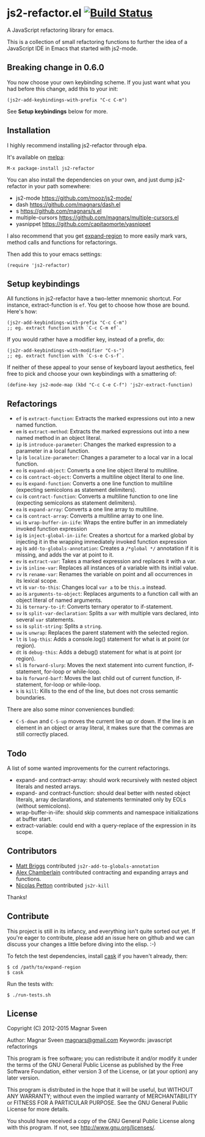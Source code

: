 # js2-refactor.el [![Build Status](https://secure.travis-ci.org/magnars/js2-refactor.el.png)](http://travis-ci.org/magnars/js2-refactor.el)

A JavaScript refactoring library for emacs.

This is a collection of small refactoring functions to further the idea of a
JavaScript IDE in Emacs that started with js2-mode.

## Breaking change in 0.6.0

You now choose your own keybinding scheme. If you just want what you had
before this change, add this to your init:

    (js2r-add-keybindings-with-prefix "C-c C-m")

See **Setup keybindings** below for more.

## Installation

I highly recommend installing js2-refactor through elpa.

It's available on [melpa](http://melpa.milkbox.net/):

    M-x package-install js2-refactor

You can also install the dependencies on your own, and just dump
js2-refactor in your path somewhere:

 * js2-mode https://github.com/mooz/js2-mode/
 * dash https://github.com/magnars/dash.el
 * s https://github.com/magnars/s.el
 * multiple-cursors https://github.com/magnars/multiple-cursors.el
 * yasnippet https://github.com/capitaomorte/yasnippet

I also recommend that you get
[expand-region](https://github.com/magnars/expand-region.el) to more easily mark
vars, method calls and functions for refactorings.

Then add this to your emacs settings:

    (require 'js2-refactor)

## Setup keybindings

All functions in js2-refactor have a two-letter mnemonic shortcut. For
instance, extract-function is `ef`. You get to choose how those are bound.
Here's how:

    (js2r-add-keybindings-with-prefix "C-c C-m")
    ;; eg. extract function with `C-c C-m ef`.

If you would rather have a modifier key, instead of a prefix, do:

    (js2r-add-keybindings-with-modifier "C-s-")
    ;; eg. extract function with `C-s-e C-s-f`.

If neither of these appeal to your sense of keyboard layout aesthetics, feel free
to pick and choose your own keybindings with a smattering of:

    (define-key js2-mode-map (kbd "C-c C-e C-f") 'js2r-extract-function)

## Refactorings

 * `ef` is `extract-function`: Extracts the marked expressions out into a new named function.
 * `em` is `extract-method`: Extracts the marked expressions out into a new named method in an object literal.
 * `ip` is `introduce-parameter`: Changes the marked expression to a parameter in a local function.
 * `lp` is `localize-parameter`: Changes a parameter to a local var in a local function.
 * `eo` is `expand-object`: Converts a one line object literal to multiline.
 * `co` is `contract-object`: Converts a multiline object literal to one line.
 * `eu` is `expand-function`: Converts a one line function to multiline (expecting semicolons as statement delimiters).
 * `cu` is `contract-function`: Converts a multiline function to one line (expecting semicolons as statement delimiters).
 * `ea` is `expand-array`: Converts a one line array to multiline.
 * `ca` is `contract-array`: Converts a multiline array to one line.
 * `wi` is `wrap-buffer-in-iife`: Wraps the entire buffer in an immediately invoked function expression
 * `ig` is `inject-global-in-iife`: Creates a shortcut for a marked global by injecting it in the wrapping immediately invoked function expression
 * `ag` is `add-to-globals-annotation`: Creates a `/*global */` annotation if it is missing, and adds the var at point to it.
 * `ev` is `extract-var`: Takes a marked expression and replaces it with a var.
 * `iv` is `inline-var`: Replaces all instances of a variable with its initial value.
 * `rv` is `rename-var`: Renames the variable on point and all occurrences in its lexical scope.
 * `vt` is `var-to-this`: Changes local `var a` to be `this.a` instead.
 * `ao` is `arguments-to-object`: Replaces arguments to a function call with an object literal of named arguments.
 * `3i` is `ternary-to-if`: Converts ternary operator to if-statement.
 * `sv` is `split-var-declaration`: Splits a `var` with multiple vars declared, into several `var` statements.
 * `ss` is `split-string`: Splits a `string`.
 * `uw` is `unwrap`: Replaces the parent statement with the selected region.
 * `lt` is `log-this`: Adds a console.log() statement for what is at point (or region).
 * `dt` is `debug-this`: Adds a debug() statement for what is at point (or region).
 * `sl` is `forward-slurp`: Moves the next statement into current function, if-statement, for-loop or while-loop.
 * `ba` is `forward-barf`: Moves the last child out of current function, if-statement, for-loop or while-loop.
 * `k` is `kill`: Kills to the end of the line, but does not cross semantic boundaries.

There are also some minor conveniences bundled:

 * `C-S-down` and `C-S-up` moves the current line up or down. If the line is an
   element in an object or array literal, it makes sure that the commas are
   still correctly placed.

## Todo

A list of some wanted improvements for the current refactorings.

 * expand- and contract-array: should work recursively with nested
   object literals and nested arrays.
 * expand- and contract-function: should deal better with nested
   object literals, array declarations, and statements terminated only
   by EOLs (without semicolons).
 * wrap-buffer-in-iife: should skip comments and namespace initializations at buffer start.
 * extract-variable: could end with a query-replace of the expression in its scope.

## Contributors

* [Matt Briggs](https://github.com/mbriggs) contributed `js2r-add-to-globals-annotation`
* [Alex Chamberlain](https://github.com/apchamberlain) contributed contracting and expanding arrays and functions.
* [Nicolas Petton](https://github.com/NicolasPetton) contributed `js2r-kill`

Thanks!

## Contribute

This project is still in its infancy, and everything isn't quite sorted out
yet. If you're eager to contribute, please add an issue here on github and we
can discuss your changes a little before diving into the elisp. :-)

To fetch the test dependencies, install
[cask](https://github.com/rejeep/cask.el) if you haven't already,
then:

    $ cd /path/to/expand-region
    $ cask

Run the tests with:

    $ ./run-tests.sh

## License

Copyright (C) 2012-2015 Magnar Sveen

Author: Magnar Sveen <magnars@gmail.com>
Keywords: javascript refactorings

This program is free software; you can redistribute it and/or modify
it under the terms of the GNU General Public License as published by
the Free Software Foundation, either version 3 of the License, or
(at your option) any later version.

This program is distributed in the hope that it will be useful,
but WITHOUT ANY WARRANTY; without even the implied warranty of
MERCHANTABILITY or FITNESS FOR A PARTICULAR PURPOSE.  See the
GNU General Public License for more details.

You should have received a copy of the GNU General Public License
along with this program.  If not, see <http://www.gnu.org/licenses/>.
